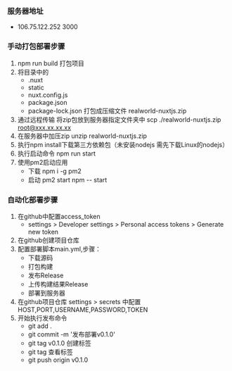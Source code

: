 ### 服务器地址
- 106.75.122.252 3000

### 手动打包部署步骤
1. npm run build 打包项目
2. 将目录中的
    - .nuxt 
    - static 
    - nuxt.config.js 
    - package.json 
    - package-lock.json
    打包成压缩文件 realworld-nuxtjs.zip
3. 通过远程传输 将zip包放到服务器指定文件夹中 scp ./realworld-nuxtjs.zip root@xxx.xx.xx.xx
4. 在服务器中加压zip unzip realworld-nuxtjs.zip
5. 执行npm install下载第三方依赖包（未安装nodejs 需先下载Linux的nodejs）
6. 执行启动命令 npm run start
7. 使用pm2启动应用
    - 下载 npm i -g pm2
    - 启动 pm2 start npm -- start

### 自动化部署步骤
1. 在github中配置access_token
    - settings > Developer settings > Personal access tokens > Generate new token
2. 在github创建项目仓库
3. 配置部署脚本main.yml,步骤：
    - 下载源码
    - 打包构建
    - 发布Release
    - 上传构建结果Release
    - 部署到服务器
4. 在github项目仓库 settings > secrets 中配置HOST,PORT,USERNAME,PASSWORD,TOKEN
5. 开始执行发布命令
    - git add .
    - git commit -m '发布部署v0.1.0'
    - git tag v0.1.0 创建标签
    - git tag 查看标签
    - git push origin v0.1.0